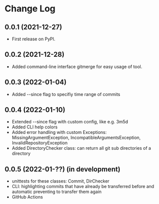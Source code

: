 Change Log
==========

0.0.1 (2021-12-27)
------------------

* First release on PyPI.

0.0.2 (2021-12-28)
------------------

* Added command-line interface gitmerge for easy usage of tool.

0.0.3 (2022-01-04)
------------------

* Added --since flag to specifiy time range of commits

0.0.4 (2022-01-10)
------------------

* Extended --since flag with custom config, like e.g. 3m5d
* Added CLI help colors
* Added error handling with custom Exceptions: MissingArgumentException, IncompatibleArgumentsException, InvalidRepositoryException
* Added DirectoryChecker class: can return all git sub directories of a directory

0.0.5 (2022-01-??) (in development)
------------------

* unittests for these classes: Commit, DirChecker
* CLI: highlighting commits that have already be transferred before and automatic preventing to transfer them again
* GitHub Actions
